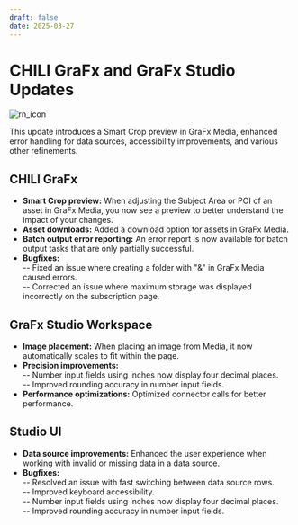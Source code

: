```yaml
---
draft: false
date: 2025-03-27
---
```


# CHILI GraFx and GraFx Studio Updates  

![rn_icon](/assets/icon-CHILI-GraFx.svg)  

This update introduces a Smart Crop preview in GraFx Media, enhanced error handling for data sources, accessibility improvements, and various other refinements.  

<!-- more -->  

## CHILI GraFx  

- **Smart Crop preview:** When adjusting the Subject Area or POI of an asset in GraFx Media, you now see a preview to better understand the impact of your changes.  
- **Asset downloads:** Added a download option for assets in GraFx Media.  
- **Batch output error reporting:** An error report is now available for batch output tasks that are only partially successful.  
- **Bugfixes:**  
-- Fixed an issue where creating a folder with "&" in GraFx Media caused errors.  
-- Corrected an issue where maximum storage was displayed incorrectly on the subscription page.  

## GraFx Studio Workspace  

- **Image placement:** When placing an image from Media, it now automatically scales to fit within the page.  
- **Precision improvements:**  
-- Number input fields using inches now display four decimal places.  
-- Improved rounding accuracy in number input fields.  
- **Performance optimizations:** Optimized connector calls for better performance.  

## Studio UI  

- **Data source improvements:** Enhanced the user experience when working with invalid or missing data in a data source.  
- **Bugfixes:**  
-- Resolved an issue with fast switching between data source rows.  
-- Improved keyboard accessibility.  
-- Number input fields using inches now display four decimal places.  
-- Improved rounding accuracy in number input fields.  
